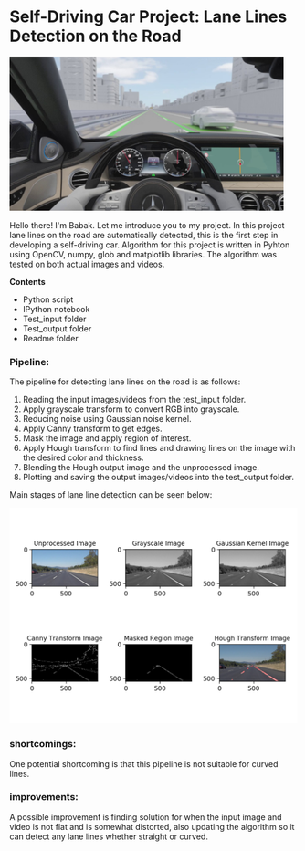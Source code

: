 # Self-Driving Car Project: Lane Lines Detection on the Road

<img src="readme_images/SDC_LaneLines_Intro.jpg" width="480" alt="Mercedes-Benz Lane Line Detection" />

Hello there! I'm Babak. Let me introduce you to my project. In this project lane lines on the road are automatically detected, this is the first step in developing a self-driving car. Algorithm for this project is written in Pyhton using OpenCV, numpy, glob and matplotlib libraries. The algorithm was tested on both actual images and videos.

**Contents**   

* Python script 
* IPython notebook
* Test_input folder
* Test_output folder
* Readme folder

### Pipeline:
The pipeline for detecting lane lines on the road is as follows:

1. Reading the input images/videos from the test_input folder.
2. Apply grayscale transform to convert RGB into grayscale.
3. Reducing noise using Gaussian noise kernel.
4. Apply Canny transform to get edges.
5. Mask the image and apply region of interest.
6. Apply Hough transform to find lines and drawing lines on the image with the desired color and thickness.
7. Blending the Hough output image and the unprocessed image.
8. Plotting and saving the output images/videos into the test_output folder.

Main stages of lane line detection can be seen below: 

<img src="readme_images/SDC_LaneLines_Stages.png" width="900" alt="Six stages of lane line detection">


### shortcomings:


One potential shortcoming is that this pipeline is not suitable for curved lines.


### improvements:

A possible improvement is finding solution for when the input image and video is not flat and is somewhat distorted, also updating the algorithm so it can detect any lane lines whether straight or curved.
